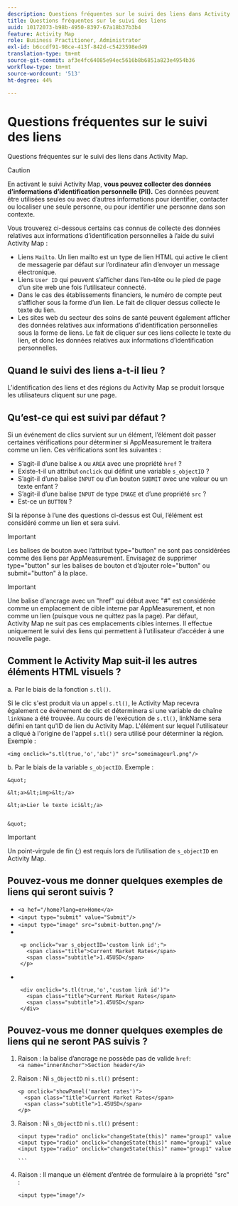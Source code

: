 ```yaml
---
description: Questions fréquentes sur le suivi des liens dans Activity Map.
title: Questions fréquentes sur le suivi des liens
uuid: 10172073-b98b-4950-8397-67a18b37b3b4
feature: Activity Map
role: Business Practitioner, Administrator
exl-id: b6ccdf91-98ce-413f-842d-c5423598ed49
translation-type: tm+mt
source-git-commit: af3e4fc64085e94ec5616b8b6851a823e4954b36
workflow-type: tm+mt
source-wordcount: '513'
ht-degree: 44%

---
```


# Questions fréquentes sur le suivi des liens

Questions fréquentes sur le suivi des liens dans Activity Map.

>[!CAUTION]
>
>En activant le suivi Activity Map, **vous pouvez collecter des données d’informations d’identification personnelle (PII).** Ces données peuvent être utilisées seules ou avec d’autres informations pour identifier, contacter ou localiser une seule personne, ou pour identifier une personne dans son contexte.

Vous trouverez ci-dessous certains cas connus de collecte des données relatives aux informations d’identification personnelles à l’aide du suivi Activity Map :

* Liens `Mailto`. Un lien mailto est un type de lien HTML qui active le client de messagerie par défaut sur l’ordinateur afin d’envoyer un message électronique.
* Liens `User ID` qui peuvent s’afficher dans l’en-tête ou le pied de page d’un site web une fois l’utilisateur connecté.
* Dans le cas des établissements financiers, le numéro de compte peut s’afficher sous la forme d’un lien. Le fait de cliquer dessus collecte le texte du lien.
* Les sites web du secteur des soins de santé peuvent également afficher des données relatives aux informations d’identification personnelles sous la forme de liens. Le fait de cliquer sur ces liens collecte le texte du lien, et donc les données relatives aux informations d’identification personnelles.

## Quand le suivi des liens a-t-il lieu ?

L’identification des liens et des régions du Activity Map se produit lorsque les utilisateurs cliquent sur une page.

## Qu’est-ce qui est suivi par défaut ?

Si un événement de clics survient sur un élément, l’élément doit passer certaines vérifications pour déterminer si AppMeasurement le traitera comme un lien. Ces vérifications sont les suivantes :

* S’agit-il d’une balise `A` ou `AREA` avec une propriété `href` ?
* Existe-t-il un attribut `onclick` qui définit une variable `s_objectID` ?
* S’agit-il d’une balise `INPUT` ou d’un bouton `SUBMIT` avec une valeur ou un texte enfant ?
* S’agit-il d’une balise `INPUT` de type `IMAGE` et d’une propriété `src` ?
* Est-ce un `BUTTON` ?

Si la réponse à l’une des questions ci-dessus est Oui, l’élément est considéré comme un lien et sera suivi.

>[!IMPORTANT]
>
>Les balises de bouton avec l’attribut type=&quot;button&quot; ne sont pas considérées comme des liens par AppMeasurement. Envisagez de supprimer type=&quot;button&quot; sur les balises de bouton et d’ajouter role=&quot;button&quot; ou submit=&quot;button&quot; à la place.

>[!IMPORTANT]
>
>Une balise d&#39;ancrage avec un &quot;href&quot; qui début avec &quot;#&quot; est considérée comme un emplacement de cible interne par AppMeasurement, et non comme un lien (puisque vous ne quittez pas la page). Par défaut, Activity Map ne suit pas ces emplacements cibles internes. Il effectue uniquement le suivi des liens qui permettent à l’utilisateur d’accéder à une nouvelle page.

## Comment le Activity Map suit-il les autres éléments HTML visuels ?

a. Par le biais de la fonction `s.tl()`.

Si le clic s&#39;est produit via un appel `s.tl()`, le Activity Map recevra également ce événement de clic et déterminera si une variable de chaîne `linkName` a été trouvée. Au cours de l&#39;exécution de `s.tl()`, linkName sera défini en tant qu&#39;ID de lien du Activity Map. L&#39;élément sur lequel l&#39;utilisateur a cliqué à l&#39;origine de l&#39;appel `s.tl()` sera utilisé pour déterminer la région. Exemple :

```
<img onclick="s.tl(true,'o','abc')" src="someimageurl.png"/>
```

b. Par le biais de la variable `s_objectID`. Exemple :

    &quot;
    
    &lt;a>&lt;img>&lt;/a>
    
    &lt;a>Lier le texte ici&lt;/a>
    
    
    &quot;

>[!IMPORTANT]
>
>Un point-virgule de fin (;) est requis lors de l’utilisation de `s_objectID` en Activity Map.

## Pouvez-vous me donner quelques exemples de liens qui seront suivis ?

* `<a hef="/home?lang=en>Home</a>`
* `<input type="submit" value="Submit"/>`
* `<input type="image" src="submit-button.png"/>`
* 

```
    <p onclick="var s_objectID='custom link id';">
      <span class="title">Current Market Rates</span>
      <span class="subtitle">1.45USD</span>
    </p>
```

* 

```
    <div onclick="s.tl(true,'o','custom link id')">
      <span class="title">Current Market Rates</span>
      <span class="subtitle">1.45USD</span>
    </div>
```

## Pouvez-vous me donner quelques exemples de liens qui ne seront PAS suivis ?

1. Raison : la balise d’ancrage ne possède pas de valide `href`:
   `<a name="innerAnchor">Section header</a>`

1. Raison : Ni `s_ObjectID` ni `s.tl()` présent :

   ```
   <p onclick="showPanel('market rates')">
     <span class="title">Current Market Rates</span>
     <span class="subtitle">1.45USD</span>
   </p>
   ```

1. Raison : Ni `s_ObjectID` ni `s.tl()` présent :

   ``` 
   <input type="radio" onclick="changeState(this)" name="group1" value="A"/>
   <input type="radio" onclick="changeState(this)" name="group1" value="B"/>
   <input type="radio" onclick="changeState(this)" name="group1" value="C"/>
   
   ```  
   
1. Raison : Il manque un élément d’entrée de formulaire à la propriété &quot;src&quot; :

   `<input type="image"/>`
